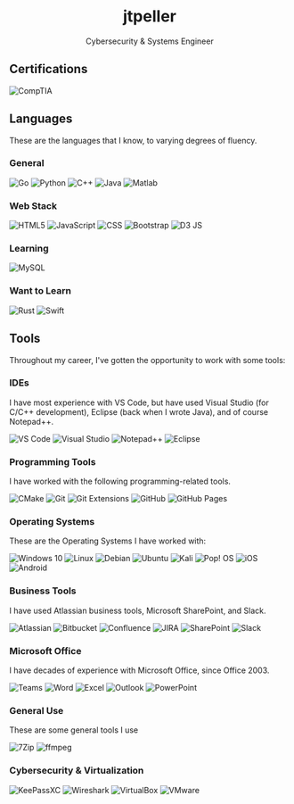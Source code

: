 <h1 align="center">jtpeller</h1>

<p align="center"> Cybersecurity & Systems Engineer </p>

## Certifications

![CompTIA](https://img.shields.io/badge/Security+-black?style=for-the-badge&logo=CompTIA)

## Languages

These are the languages that I know, to varying degrees of fluency.

### General

![Go](https://img.shields.io/badge/Go-black?style=for-the-badge&logo=go)
![Python](https://img.shields.io/badge/Python-black?style=for-the-badge&logo=python)
![C++](https://img.shields.io/badge/C++-black?style=for-the-badge&logo=c%2B%2B)
![Java](https://img.shields.io/badge/Java-black?style=for-the-badge)
![Matlab](https://img.shields.io/badge/Matlab-black?style=for-the-badge)

### Web Stack

![HTML5](https://img.shields.io/badge/HTML-black?style=for-the-badge&logo=HTML5)
![JavaScript](https://img.shields.io/badge/JavaScript-black?style=for-the-badge&logo=JavaScript)
![CSS](https://img.shields.io/badge/CSS-black?style=for-the-badge&logo=CSS)
![Bootstrap](https://img.shields.io/badge/Bootstrap-black?style=for-the-badge&logo=bootstrap)
![D3 JS](https://img.shields.io/badge/d3%20js-black?style=for-the-badge&logo=d3)

### Learning

![MySQL](https://img.shields.io/badge/MySQL-black?style=for-the-badge&logo=mysql)

### Want to Learn

![Rust](https://img.shields.io/badge/Rust-000000?style=for-the-badge&logo=rust)
![Swift](https://img.shields.io/badge/Swift-000000?style=for-the-badge&logo=Swift)

## Tools

Throughout my career, I've gotten the opportunity to work with some tools:

### IDEs

I have most experience with VS Code, but have used Visual Studio (for C/C++ development), Eclipse (back when I wrote Java), and of course Notepad++.

![VS Code](https://img.shields.io/badge/VS_Code-black?style=for-the-badge)
![Visual Studio](https://img.shields.io/badge/Visual_Studio-black?style=for-the-badge)
![Notepad++](https://img.shields.io/badge/Notepad++-black?style=for-the-badge&logo=notepad%2B%2B)
![Eclipse](https://img.shields.io/badge/Eclipse-black?style=for-the-badge&logo=eclipse)

### Programming Tools

I have worked with the following programming-related tools.

![CMake](https://img.shields.io/badge/CMake-black?style=for-the-badge&logo=cmake&logoColor=blue)
![Git](https://img.shields.io/badge/Git-black?style=for-the-badge&logo=git)
![Git Extensions](https://img.shields.io/badge/Git_Extensions-black?style=for-the-badge&logo=git%20extensions&logoColor=red)
![GitHub](https://img.shields.io/badge/GitHub-black?style=for-the-badge&logo=github&logoColor=181717)
![GitHub Pages](https://img.shields.io/badge/GitHub_Pages-black?style=for-the-badge&logo=github%20pages&logoColor=222222)

### Operating Systems

These are the Operating Systems I have worked with:

![Windows 10](https://img.shields.io/badge/Windows_10-black?style=for-the-badge)
![Linux](https://img.shields.io/badge/Linux-black?style=for-the-badge&logo=linux)
![Debian](https://img.shields.io/badge/Debian-black?style=for-the-badge&logo=Debian&logoColor=A81D33)
![Ubuntu](https://img.shields.io/badge/Ubuntu-black?style=for-the-badge&logo=Ubuntu)
![Kali](https://img.shields.io/badge/Kali-black?style=for-the-badge&logo=kali%20linux&logoColor=557C94)
![Pop! OS](https://img.shields.io/badge/Pop!_OS-black?style=for-the-badge&logo=Pop!_OS&logoColor=48B9C7)
![iOS](https://img.shields.io/badge/iOS-black?style=for-the-badge&logo=iOS)
![Android](https://img.shields.io/badge/Android-black?style=for-the-badge&logo=Android)

### Business Tools

I have used Atlassian business tools, Microsoft SharePoint, and Slack.

![Atlassian](https://img.shields.io/badge/Atlassian-black?style=for-the-badge&logo=Atlassian&logoColor=0052CC)
![Bitbucket](https://img.shields.io/badge/Bitbucket-black?style=for-the-badge&logo=Bitbucket&logoColor=0052CC)
![Confluence](https://img.shields.io/badge/Confluence-black?style=for-the-badge&logo=Confluence&logoColor=0052CC)
![JIRA](https://img.shields.io/badge/Jira-black?style=for-the-badge&logo=Jira&logoColor=0052CC)
![SharePoint](https://img.shields.io/badge/SharePoint-black?style=for-the-badge&logo=google%20docs&logoColor=38c5cf)
![Slack](https://img.shields.io/badge/Slack-black?style=for-the-badge&logo=slack&logoColor=4A154B)

### Microsoft Office

I have decades of experience with Microsoft Office, since Office 2003.

![Teams](https://img.shields.io/badge/Teams-black?style=for-the-badge&logo=google%20chat&logoColor=464EB8)
![Word](https://img.shields.io/badge/Word-black?style=for-the-badge&logo=google%20docs)
![Excel](https://img.shields.io/badge/Excel-black?style=for-the-badge&logo=google%20sheets)
![Outlook](https://img.shields.io/badge/Outlook-black?style=for-the-badge&logo=mail.ru&logoColor=yellow)
![PowerPoint](https://img.shields.io/badge/PowerPoint-black?style=for-the-badge&logo=google%20slides&logoColor=red)

### General Use

These are some general tools I use

![7Zip](https://img.shields.io/badge/7Zip-black?style=for-the-badge&logo=7zip)
![ffmpeg](https://img.shields.io/badge/ffmpeg-black?style=for-the-badge&logo=ffmpeg&logoColor=007808)

### Cybersecurity & Virtualization

![KeePassXC](https://img.shields.io/badge/KeePassXC-black?style=for-the-badge&logo=keepassxc)
![Wireshark](https://img.shields.io/badge/Wireshark-black?style=for-the-badge&logo=Wireshark&logoColor=1679A7)
![VirtualBox](https://img.shields.io/badge/VirtualBox-black?style=for-the-badge&logo=VirtualBox&logoColor=2F61B4)
![VMware](https://img.shields.io/badge/VMware-black?style=for-the-badge&logo=VMware&logoColor=607078)
